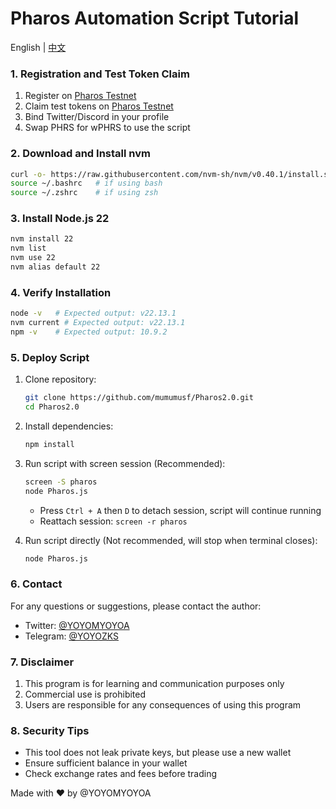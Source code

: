 # Pharos Automation Script Tutorial

English | [中文](README.md)

### 1. Registration and Test Token Claim

1. Register on [Pharos Testnet](https://testnet.pharosnetwork.xyz/experience?inviteCode=esQH22vAFdYm5ZKj)
2. Claim test tokens on [Pharos Testnet](https://testnet.pharosnetwork.xyz/)
3. Bind Twitter/Discord in your profile
4. Swap PHRS for wPHRS to use the script

### 2. Download and Install nvm

```bash
curl -o- https://raw.githubusercontent.com/nvm-sh/nvm/v0.40.1/install.sh | bash
source ~/.bashrc   # if using bash
source ~/.zshrc    # if using zsh
```

### 3. Install Node.js 22

```bash
nvm install 22
nvm list
nvm use 22
nvm alias default 22
```

### 4. Verify Installation

```bash
node -v   # Expected output: v22.13.1
nvm current # Expected output: v22.13.1
npm -v    # Expected output: 10.9.2
```

### 5. Deploy Script

1. Clone repository:
   ```bash
   git clone https://github.com/mumumusf/Pharos2.0.git
   cd Pharos2.0
   ```

2. Install dependencies:
   ```bash
   npm install
   ```

3. Run script with screen session (Recommended):
   ```bash
   screen -S pharos
   node Pharos.js
   ```
   - Press `Ctrl + A` then `D` to detach session, script will continue running
   - Reattach session: `screen -r pharos`

4. Run script directly (Not recommended, will stop when terminal closes):
   ```bash
   node Pharos.js
   ```

### 6. Contact

For any questions or suggestions, please contact the author:

- Twitter: [@YOYOMYOYOA](https://x.com/YOYOMYOYOA)
- Telegram: [@YOYOZKS](https://t.me/YOYOZKS)

### 7. Disclaimer

1. This program is for learning and communication purposes only
2. Commercial use is prohibited
3. Users are responsible for any consequences of using this program

### 8. Security Tips

- This tool does not leak private keys, but please use a new wallet
- Ensure sufficient balance in your wallet
- Check exchange rates and fees before trading

Made with ❤️ by @YOYOMYOYOA 